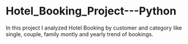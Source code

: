 # Hotel_Booking_Project---Python
In this project I analyzed Hotel Booking by customer and category like single, couple, family montly and yearly trend of bookings.
